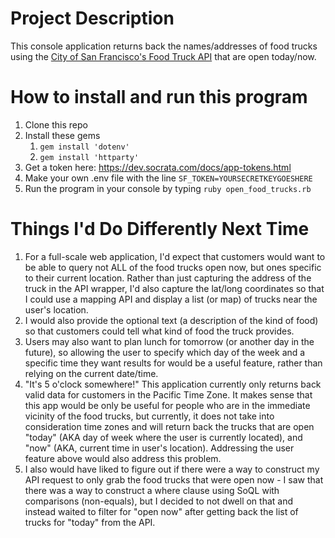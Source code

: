 # Project Description 
This console application returns back the names/addresses of food trucks using the [City of San Francisco's Food Truck API](https://dev.socrata.com/foundry/data.sfgov.org/bbb8-hzi6) that are open today/now. 

# How to install and run this program 
1. Clone this repo
1. Install these gems 
   1. ```gem install 'dotenv'```
   1. ```gem install 'httparty'```
1. Get a token here: https://dev.socrata.com/docs/app-tokens.html 
1. Make your own .env file with the line ```SF_TOKEN=YOURSECRETKEYGOESHERE``` 
1. Run the program in your console by typing ```ruby open_food_trucks.rb```

# Things I'd Do Differently Next Time 
1. For a full-scale web application, I'd expect that customers would want to be able to query not ALL of the food trucks open now, but ones specific to their current location. Rather than just capturing the address of the truck in the API wrapper, I'd also capture the lat/long coordinates so that I could use a mapping API and display a list (or map) of trucks near the user's location. 
1. I would also provide the optional text (a description of the kind of food) so that customers could tell what kind of food the truck provides.
1. Users may also want to plan lunch for tomorrow (or another day in the future), so allowing the user to specify which day of the week and a specific time they want results for would be a useful feature, rather than relying on the current date/time. 
1. "It's 5 o'clock somewhere!" This application currently only returns back valid data for customers in the Pacific Time Zone. It makes sense that this app would be only be useful for people who are in the immediate vicinity of the food trucks, but currently, it does not take into consideration time zones and will return back the trucks that are open "today" (AKA day of week where the user is currently located), and "now" (AKA, current time in user's location). Addressing the user feature above would also address this problem. 
1. I also would have liked to figure out if there were a way to construct my API request to only grab the food trucks that were open now - I saw that there was a way to construct a where clause using SoQL with comparisons (non-equals), but I decided to not dwell on that and instead waited to filter for "open now" after getting back the list of trucks for "today" from the API. 
